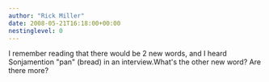 ```yaml
---
author: "Rick Miller"
date: 2008-05-21T16:18:00+00:00
nestinglevel: 0
---
```

I remember reading that there would be 2 new words, and I heard Sonjamention "pan" (bread) in an interview.What's the other new word? Are there more?